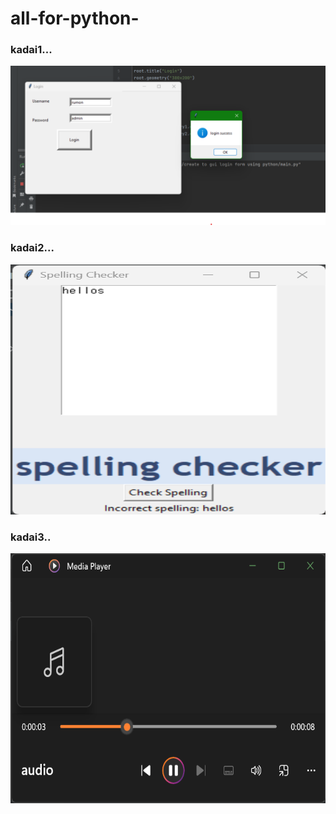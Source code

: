 # all-for-python- #
### kadai1... ###
<img src="create to gui login form using python/execution result.png" width ="700px">

### kadai2... ###

<img src="spelling chacker/execution result.png" height="400px" width ="700px">

### kadai3.. ###
<img src="text to speech/text to speech.png" height="400px" width ="700px">
